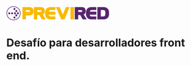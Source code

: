 [![N|Solid](docs/imgs/logo.png)](https://www.previred.com)

# Desafío para desarrolladores front end.

